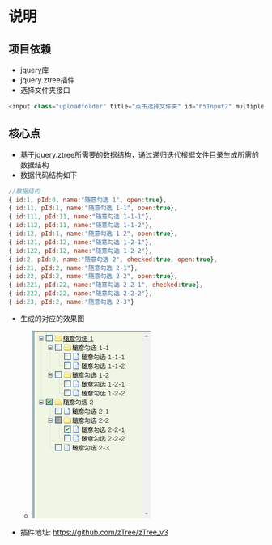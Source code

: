 # 说明
## 项目依赖
- jquery库
- jquery.ztree插件
- 选择文件夹接口
```js
<input class="uploadfolder" title="点击选择文件夹" id="h5Input2" multiple="" webkitdirectory="" accept="*/*" type="file" name="html5uploader" style="cursor:pointer;">
```
## 核心点
- 基于jquery.ztree所需要的数据结构，通过递归迭代根据文件目录生成所需的数据结构
- 数据代码结构如下
```js
//数据结构
{ id:1, pId:0, name:"随意勾选 1", open:true},
{ id:11, pId:1, name:"随意勾选 1-1", open:true},
{ id:111, pId:11, name:"随意勾选 1-1-1"},
{ id:112, pId:11, name:"随意勾选 1-1-2"},
{ id:12, pId:1, name:"随意勾选 1-2", open:true},
{ id:121, pId:12, name:"随意勾选 1-2-1"},
{ id:122, pId:12, name:"随意勾选 1-2-2"},
{ id:2, pId:0, name:"随意勾选 2", checked:true, open:true},
{ id:21, pId:2, name:"随意勾选 2-1"},
{ id:22, pId:2, name:"随意勾选 2-2", open:true},
{ id:221, pId:22, name:"随意勾选 2-2-1", checked:true},
{ id:222, pId:22, name:"随意勾选 2-2-2"},
{ id:23, pId:2, name:"随意勾选 2-3"}
```

- 生成的对应的效果图
  + ![效果图](./images/tree.png)

- 插件地址: https://github.com/zTree/zTree_v3

